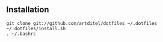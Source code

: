 ## Installation
```terminal
git clone git://github.com/artditel/dotfiles ~/.dotfiles
~/.dotfiles/install.sh
. ~/.bashrc
```
